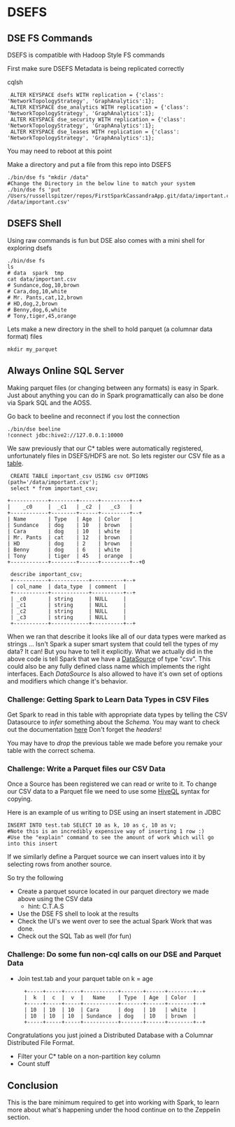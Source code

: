 # DSEFS

## DSE FS Commands

DSEFS is compatible with Hadoop Style FS commands

First make sure DSEFS Metadata is being replicated correctly



cqlsh
     
     ALTER KEYSPACE dsefs WITH replication = {'class': 'NetworkTopologyStrategy', 'GraphAnalytics':1};
     ALTER KEYSPACE dse_analytics WITH replication = {'class': 'NetworkTopologyStrategy', 'GraphAnalytics':1};
     ALTER KEYSPACE dse_security WITH replication = {'class': 'NetworkTopologyStrategy', 'GraphAnalytics':1};
     ALTER KEYSPACE dse_leases WITH replication = {'class': 'NetworkTopologyStrategy', 'GraphAnalytics':1};
     
You may need to reboot at this point

Make a directory and put a file from this repo into DSEFS

    ./bin/dse fs "mkdir /data"
    #Change the Directory in the below line to match your system
    ./bin/dse fs 'put /Users/russellspitzer/repos/FirstSparkCassandraApp.git/data/important.csv /data/important.csv'

## DSEFS Shell

Using raw commands is fun but DSE also comes with a mini shell for exploring
dsefs

    ./bin/dse fs
    ls
    # data  spark  tmp 
    cat data/important.csv
    # Sundance,dog,10,brown
    # Cara,dog,10,white
    # Mr. Pants,cat,12,brown
    # HD,dog,2,brown
    # Benny,dog,6,white
    # Tony,tiger,45,orange
    
Lets make a new directory in the shell to hold parquet (a columnar data format) files

    mkdir my_parquet
    
## Always Online SQL Server 

Making parquet files (or changing between any formats) is easy in Spark. Just about
anything you can do in Spark programattically can also be done via Spark SQL and 
the AOSS. 

Go back to beeline and reconnect if you lost the connection

    ./bin/dse beeline
    !connect jdbc:hive2://127.0.0.1:10000
    
We saw previously that our C* tables were automatically registered,
unfortunately files in DSEFS/HDFS are not. So lets register our CSV
file as a [table](https://docs.databricks.com/spark/latest/spark-sql/language-manual/create-table.html).

     CREATE TABLE important_csv USING csv OPTIONS (path='/data/important.csv');
     select * from important_csv;
     
    +------------+--------+------+---------+--+
    |    _c0     |  _c1   | _c2  |   _c3   |
    +------------+--------+------+---------+--+
    | Name       | Type   | Age  | Color   |
    | Sundance   | dog    | 10   | brown   |
    | Cara       | dog    | 10   | white   |
    | Mr. Pants  | cat    | 12   | brown   |
    | HD         | dog    | 2    | brown   |
    | Benny      | dog    | 6    | white   |
    | Tony       | tiger  | 45   | orange  |
    +------------+--------+------+---------+--+0
       
     describe important_csv;
     +-----------+------------+----------+--+
     | col_name  | data_type  | comment  |
     +-----------+------------+----------+--+
     | _c0       | string     | NULL     |
     | _c1       | string     | NULL     |
     | _c2       | string     | NULL     |
     | _c3       | string     | NULL     |
     +-----------+------------+----------+--+
     
When we ran that describe it looks like all of our data types were marked
as strings ... Isn't Spark a super smart system that could tell the types
of my data? It can! But you have to tell it explicitly. What we actually
did in the above code is tell Spark that we have a [DataSource](https://github.com/apache/spark/blob/master/sql/core/src/main/scala/org/apache/spark/sql/execution/datasources/DataSource.scala)
of type "csv". This could also be any fully defined class name which implements
the right interfaces. Each *DataSource* Is also allowed to have it's own 
set of options and modifiers which change it's behavior.

### Challenge: Getting Spark to Learn Data Types in CSV Files

Get Spark to read in this table with appropriate data types by telling the
CSV Datasource to *infer* something about the *Schema*. You may want to check out
the documentation [here](http://spark.apache.org/docs/latest/api/scala/index.html#org.apache.spark.sql.DataFrameReader@csv(paths:String*):org.apache.spark.sql.DataFrame)
Don't forget the *headers*!

You may have to *drop* the previous table we made before you remake your table
with the correct schema.
   
### Challenge: Write a Parquet files our CSV Data

Once a Source has been registered we can read or write to it. To change our
CSV data to a Parquet file we need to use some [HiveQL](https://cwiki.apache.org/confluence/display/Hive/LanguageManual+DML) 
syntax for copying.

Here is an example of us writing to DSE using an insert statement in 
JDBC

    INSERT INTO test.tab SELECT 10 as k, 10 as c, 10 as v;
    #Note this is an incredibly expensive way of inserting 1 row :)
    #Use the "explain" command to see the amount of work which will go into this insert
    
If we similarly define a Parquet source we can insert values into it
by selecting rows from another source. 

So try the following

* Create a parquet source located in our parquet directory we made above using the CSV data
    * hint: C.T.A.S
* Use the DSE FS shell to look at the results
* Check the UI's we went over to see the actual Spark Work that was done.
* Check out the SQL Tab as well (for fun)

### Challenge: Do some fun non-cql calls on our DSE and Parquet Data

* Join test.tab and your parquet table on k = age

        +-----+-----+-----+-----------+-------+------+--------+--+
        |  k  |  c  |  v  |   Name    | Type  | Age  | Color  |
        +-----+-----+-----+-----------+-------+------+--------+--+
        | 10  | 10  | 10  | Cara      | dog   | 10   | white  |
        | 10  | 10  | 10  | Sundance  | dog   | 10   | brown  |
        +-----+-----+-----+-----------+-------+------+--------+--+
 
 Congratulations you just joined a Distributed Database with a Columnar
 Distributed File Format.
 
 * Filter your C* table on a non-partition key column
 * Count stuff
 
 ## Conclusion
 
 This is the bare minimum required to get into working with Spark, 
 to learn more about what's happening under the hood continue on to
 the Zeppelin section.
